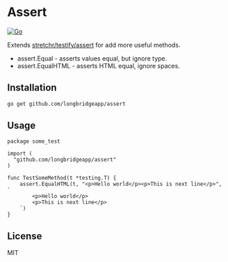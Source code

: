 # Assert

[![Go](https://github.com/longbridgeapp/assert/actions/workflows/go.yml/badge.svg)](https://github.com/longbridgeapp/assert/actions/workflows/go.yml)

Extends [stretchr/testify/assert](https://github.com/stretchr/testify/tree/master/assert) for add more useful methods.

- assert.Equal - asserts values equal, but ignore type.
- assert.EqualHTML - asserts HTML equal, ignore spaces.

## Installation

```bash
go get github.com/longbridgeapp/assert
```

## Usage

```
package some_test

import (
  "github.com/longbridgeapp/assert"
)

func TestSomeMethod(t *testing.T) {
	assert.EqualHTML(t, "<p>Hello world</p><p>This is next line</p>", `
		<p>Hello world</p>
		<p>This is next line</p>
	`)
}
```

## License

MIT
